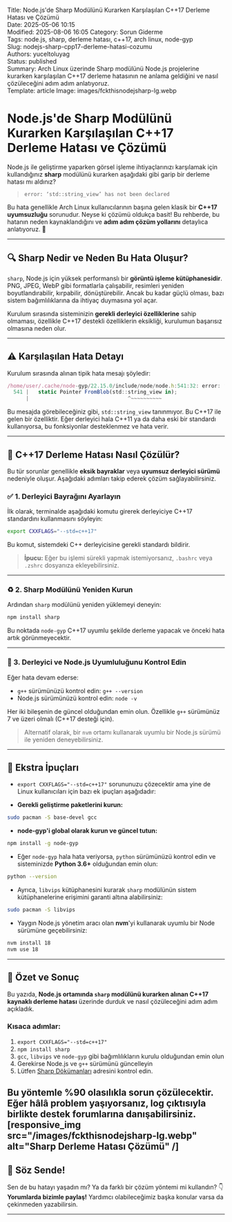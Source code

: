 Title: Node.js'de Sharp Modülünü Kurarken Karşılaşılan C++17 Derleme Hatası ve Çözümü  
Date: 2025-05-06 10:15  
Modified: 2025-08-06 16:05
Category: Sorun Giderme  
Tags: node.js, sharp, derleme hatası, c++17, arch linux, node-gyp  
Slug: nodejs-sharp-cpp17-derleme-hatasi-cozumu  
Authors: yuceltoluyag  
Status: published  
Summary: Arch Linux üzerinde Sharp modülünü Node.js projelerine kurarken karşılaşılan C++17 derleme hatasının ne anlama geldiğini ve nasıl çözüleceğini adım adım anlatıyoruz.  
Template: article 
Image: images/fckthisnodejsharp-lg.webp


# Node.js'de Sharp Modülünü Kurarken Karşılaşılan C++17 Derleme Hatası ve Çözümü

Node.js ile geliştirme yaparken görsel işleme ihtiyaçlarınızı karşılamak için kullandığınız **sharp** modülünü kurarken aşağıdaki gibi garip bir derleme hatası mı aldınız?

> `error: ‘std::string_view’ has not been declared`

Bu hata genellikle Arch Linux kullanıcılarının başına gelen klasik bir **C++17 uyumsuzluğu** sorunudur. Neyse ki çözümü oldukça basit! Bu rehberde, bu hatanın neden kaynaklandığını ve **adım adım çözüm yollarını** detaylıca anlatıyoruz. 🚀

---

## 🔍 Sharp Nedir ve Neden Bu Hata Oluşur?

`sharp`, Node.js için yüksek performanslı bir **görüntü işleme kütüphanesidir**. PNG, JPEG, WebP gibi formatlarla çalışabilir, resimleri yeniden boyutlandırabilir, kırpabilir, dönüştürebilir. Ancak bu kadar güçlü olması, bazı sistem bağımlılıklarına da ihtiyaç duymasına yol açar.

Kurulum sırasında sisteminizin **gerekli derleyici özelliklerine** sahip olmaması, özellikle C++17 destekli özelliklerin eksikliği, kurulumun başarısız olmasına neden olur.

---

## ⚠️ Karşılaşılan Hata Detayı

Kurulum sırasında alınan tipik hata mesajı şöyledir:

```js
/home/user/.cache/node-gyp/22.15.0/include/node/node.h:541:32: error: ‘std::string_view’ has not been declared
  541 |   static Pointer FromBlob(std::string_view in);
      |                                ^~~~~~~~~~~
```

Bu mesajda görebileceğiniz gibi, `std::string_view` tanınmıyor. Bu C++17 ile gelen bir özelliktir. Eğer derleyici hala C++11 ya da daha eski bir standardı kullanıyorsa, bu fonksiyonlar desteklenmez ve hata verir.

---

## 🔧 C++17 Derleme Hatası Nasıl Çözülür?

Bu tür sorunlar genellikle **eksik bayraklar** veya **uyumsuz derleyici sürümü** nedeniyle oluşur. Aşağıdaki adımları takip ederek çözüm sağlayabilirsiniz.

### ✅ 1. Derleyici Bayrağını Ayarlayın

İlk olarak, terminalde aşağıdaki komutu girerek derleyiciye C++17 standardını kullanmasını söyleyin:

```bash
export CXXFLAGS="--std=c++17"
```

Bu komut, sistemdeki C++ derleyicisine gerekli standardı bildirir.

> **İpucu:** Eğer bu işlemi sürekli yapmak istemiyorsanız, `.bashrc` veya `.zshrc` dosyanıza ekleyebilirsiniz.

---

### ♻️ 2. Sharp Modülünü Yeniden Kurun

Ardından `sharp` modülünü yeniden yüklemeyi deneyin:

```bash
npm install sharp
```

Bu noktada `node-gyp` C++17 uyumlu şekilde derleme yapacak ve önceki hata artık görünmeyecektir.

---

### 🧪 3. Derleyici ve Node.js Uyumluluğunu Kontrol Edin

Eğer hata devam ederse:

* `g++` sürümünüzü kontrol edin: `g++ --version`
* Node.js sürümünüzü kontrol edin: `node -v`

Her iki bileşenin de güncel olduğundan emin olun. Özellikle `g++` sürümünüz 7 ve üzeri olmalı (C++17 desteği için).

> Alternatif olarak, bir `nvm` ortamı kullanarak uyumlu bir Node.js sürümü ile yeniden deneyebilirsiniz.

---

## 🧹 Ekstra İpuçları

 - `export CXXFLAGS="--std=c++17"` sorununuzu çözecektir ama yine de Linux kullanıcıları için bazı ek ipuçları aşağıdadır:  

* **Gerekli geliştirme paketlerini kurun:**

```bash
sudo pacman -S base-devel gcc
```

* **node-gyp'i global olarak kurun ve güncel tutun:**

```bash
npm install -g node-gyp
```

* Eğer `node-gyp` hala hata veriyorsa, `python` sürümünüzü kontrol edin ve sisteminizde **Python 3.6+** olduğundan emin olun:

```bash
python --version
```

* Ayrıca, `libvips` kütüphanesini kurarak `sharp` modülünün sistem kütüphanelerine erişimini garanti altına alabilirsiniz:

```bash
sudo pacman -S libvips
```

* Yaygın Node.js yönetim aracı olan **nvm**'yi kullanarak uyumlu bir Node sürümüne geçebilirsiniz:

```bash
nvm install 18
nvm use 18
```

---

## 📌 Özet ve Sonuç

Bu yazıda, **Node.js ortamında `sharp` modülünü kurarken alınan C++17 kaynaklı derleme hatası** üzerinde durduk ve nasıl çözüleceğini adım adım açıkladık.

### Kısaca adımlar:

1. `export CXXFLAGS="--std=c++17"`
2. `npm install sharp`
3. `gcc`, `libvips` ve `node-gyp` gibi bağımlılıkların kurulu olduğundan emin olun
4. Gerekirse Node.js ve `g++` sürümünü güncelleyin
5. Lütfen [Sharp Dökümanları](https://sharp.pixelplumbing.com/install/) adresini kontrol edin.

Bu yöntemle %90 olasılıkla sorun çözülecektir. Eğer hâlâ problem yaşıyorsanız, log çıktısıyla birlikte destek forumlarına danışabilirsiniz.
[responsive_img src="/images/fckthisnodejsharp-lg.webp" alt="Sharp Derleme Hatası Çözümü" /]
---

## 💬 Söz Sende!

Sen de bu hatayı yaşadın mı? Ya da farklı bir çözüm yöntemi mi kullandın? 👇
**Yorumlarda bizimle paylaş!** Yardımcı olabileceğimiz başka konular varsa da çekinmeden yazabilirsin.

---

